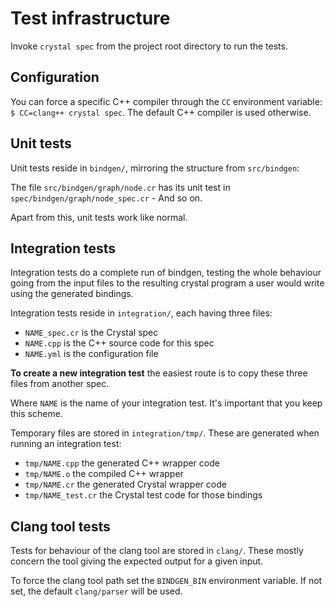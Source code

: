 # Test infrastructure

Invoke `crystal spec` from the project root directory to run the tests.

## Configuration

You can force a specific C++ compiler through the `CC` environment variable:
`$ CC=clang++ crystal spec`.  The default C++ compiler is used otherwise.

## Unit tests

Unit tests reside in `bindgen/`, mirroring the structure from `src/bindgen`:

The file `src/bindgen/graph/node.cr` has its unit test in
`spec/bindgen/graph/node_spec.cr` - And so on.

Apart from this, unit tests work like normal.

## Integration tests

Integration tests do a complete run of bindgen, testing the whole behaviour
going from the input files to the resulting crystal program a user would write
using the generated bindings.

Integration tests reside in `integration/`, each having three files:

* `NAME_spec.cr` is the Crystal spec
* `NAME.cpp` is the C++ source code for this spec
* `NAME.yml` is the configuration file

**To create a new integration test** the easiest route is to copy these three
files from another spec.

Where `NAME` is the name of your integration test.  It's important that you keep
this scheme.

Temporary files are stored in `integration/tmp/`.  These are generated when
running an integration test:

* `tmp/NAME.cpp` the generated C++ wrapper code
* `tmp/NAME.o` the compiled C++ wrapper
* `tmp/NAME.cr` the generated Crystal wrapper code
* `tmp/NAME_test.cr` the Crystal test code for those bindings

## Clang tool tests

Tests for behaviour of the clang tool are stored in `clang/`.  These mostly
concern the tool giving the expected output for a given input.

To force the clang tool path set the `BINDGEN_BIN` environment variable.
If not set, the default `clang/parser` will be used.
